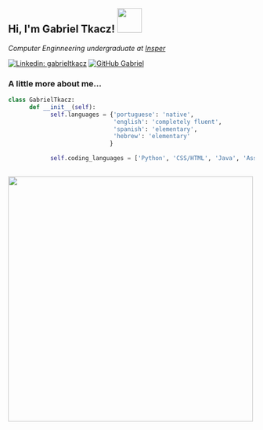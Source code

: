 <h2> Hi, I'm Gabriel Tkacz! <img src="https://media.giphy.com/media/SuZY20qLNE3Hq/giphy.gif" width="50"></h2>

<p><em>Computer Enginneering undergraduate at <a href="https://www.insper.edu.br/en/">Insper</a></em></p>

[![Linkedin: gabrieltkacz](https://img.shields.io/badge/-gabrieltkacz-blue?style=flat-square&logo=Linkedin&logoColor=white&link=https://www.linkedin.com/in/gabriel-tkacz-7877a8194//)](https://www.linkedin.com/in/gabriel-tkacz-7877a8194/)
[![GitHub Gabriel](https://img.shields.io/github/followers/gtkacz?label=follow&style=social)](https://github.com/gtkacz)

### A little more about me...  

```python
class GabrielTkacz:
      def __init__(self):
            self.languages = {'portuguese': 'native',
                              'english': 'completely fluent',
                              'spanish': 'elementary',
                              'hebrew': 'elementary'
                             }
                           
            self.coding_languages = ['Python', 'CSS/HTML', 'Java', 'Assembly', 'VHDL', ]
             
```

<a href="https://www.linkedin.com/in/gabriel-tkacz-7877a8194/"><img src="https://github-readme-stats.vercel.app/api?username=gtkacz&theme=merko&count_private=true&show_icons=true&hide=stars&include_all_commits=true" width="500" /></a>
